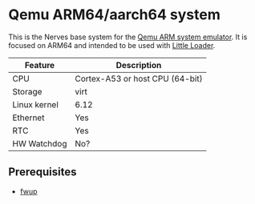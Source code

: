 # Qemu ARM64/aarch64 system

This is the Nerves base system for the [Qemu ARM system emulator](https://www.qemu.org/docs/master/system/target-arm.html). It is focused on ARM64 and intended to be used with [Little Loader](https://github.com/fhunleth/little_loader).

| Feature        | Description                                                 |
| -------------- | ----------------------------------------------------------- |
| CPU            | Cortex-A53 or host CPU (64-bit)                             |
| Storage        | virt                                                        |
| Linux kernel   | 6.12                                                        |
| Ethernet       | Yes                                                         |
| RTC            | Yes                                                         |
| HW Watchdog    | No?                                                         |

## Prerequisites

- [fwup](https://github.com/fwup-home/fwup)

